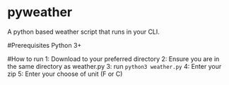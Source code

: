 # pyweather
A python based weather script that runs in your CLI.

#Prerequisites
Python 3+

#How to run
1: Download to your preferred directory
2: Ensure you are in the same directory as weather.py
3: run `python3 weather.py`
4: Enter your zip
5: Enter your choose of unit (F or C)

